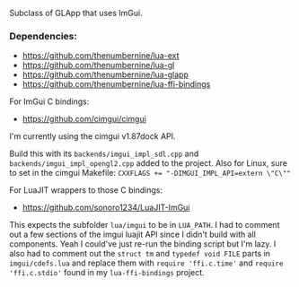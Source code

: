 Subclass of GLApp that uses ImGui.

### Dependencies:

- https://github.com/thenumbernine/lua-ext
- https://github.com/thenumbernine/lua-gl
- https://github.com/thenumbernine/lua-glapp
- https://github.com/thenumbernine/lua-ffi-bindings

For ImGui C bindings:
- https://github.com/cimgui/cimgui

I'm currently using the cimgui v1.87dock API.

Build this with its `backends/imgui_impl_sdl.cpp` and `backends/imgui_impl_opengl2.cpp` added to the project.
Also for Linux, sure to set in the cimgui Makefile: `CXXFLAGS += "-DIMGUI_IMPL_API=extern \"C\""`

For LuaJIT wrappers to those C bindings:
- https://github.com/sonoro1234/LuaJIT-ImGui

This expects the subfolder `lua/imgui` to be in `LUA_PATH`.
I had to comment out a few sections of the imgui luajit API since I didn't build with all components.  Yeah I could've just re-run the binding script but I'm lazy.
I also had to comment out the `struct tm` and `typedef void FILE` parts in `imgui/cdefs.lua` and replace them with `require 'ffi.c.time'` and `require 'ffi.c.stdio'` found in my `lua-ffi-bindings` project.
